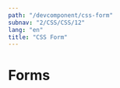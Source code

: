 ```yaml
---
path: "/devcomponent/css-form"
subnav: "2/CSS/CSS/12"
lang: "en"
title: "CSS Form"
---
```


# Forms

<htmlform1></htmlform1>